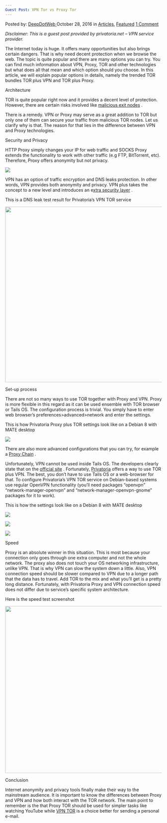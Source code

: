 ```yaml
---
Guest Post: VPN Tor vs Proxy Tor
---
```

<article class="post-listing post-16122 post type-post status-publish format-standard has-post-thumbnail hentry category-deepdot-news tag-guest tag-post tag-proxy tag-tor tag-vpn">
    <div class="post-inner">
    <p class="post-meta">
    <span>Posted by: <a href="https://www.deepdotweb.com/author/admin/" title="">DeepDotWeb </a></span>
    <span>October 28, 2016</span>
    <span>in <a href="https://www.deepdotweb.com/category/articles/" rel="category tag">Articles</a>, <a href="https://www.deepdotweb.com/category/deepdot-news/" rel="category tag">Featured</a></span>
    <span><a href="https://www.deepdotweb.com/2016/10/28/guest-post-vpn-tor-vs-proxy-tor/#comments">1 Comment</a></span>
    </p>
    <div class="clear"></div>
    <div class="entry">
    <p><em>Disclaimer: This is a guest post provided by privatoria.net &#8211; VPN service provider.</em></p>
    <p>The Internet today is huge. It offers many opportunities but also brings certain dangers. That is why need decent protection when we browse the web. The topic is quite popular and there are many options you can try. You can find much information about VPN, Proxy, TOR and other technologies but what does all that mean and which option should you choose. In this article, we will explain popular options in details, namely the trended TOR bundles TOR plus VPN and TOR plus Proxy.</p>
    <p>Architecture</p>
    <p>TOR is quite popular right now and it provides a decent level of protection. However, there are certain risks involved like <a href="https://www.deepdotweb.com/2015/04/26/70-malicious-tor-exit-nodes-exposed-by-siganit-org/">malicious exit nodes</a> .</p>
    <p>There is a remedy. VPN or Proxy may serve as a great addition to TOR but only one of them can secure your traffic from malicious TOR nodes. Let us clarify why is that. The reason for that lies in the difference between VPN and Proxy technologies.</p>
    <p>Security and Privacy</p>
    <p>HTTP Proxy simply changes your IP for web traffic and SOCKS Proxy extends the functionality to work with other traffic (e.g FTP, BitTorrent, etc). Therefore, Proxy offers anonymity but not privacy.</p>
    <p><img class="wp-image-16123 aligncenter" src="https://www.deepdotweb.com/wp-content/uploads/2016/10/word-image-20.jpeg" srcset="https://www.deepdotweb.com/wp-content/uploads/2016/10/word-image-20.jpeg 1057w, https://www.deepdotweb.com/wp-content/uploads/2016/10/word-image-20-300x115.jpeg 300w, https://www.deepdotweb.com/wp-content/uploads/2016/10/word-image-20-1024x393.jpeg 1024w" sizes="(max-width: 1057px) 100vw, 1057px"/></p>
    <p>VPN has an option of traffic encryption and DNS leaks protection. In other words, VPN provides both anonymity and privacy. VPN plus takes the concept to a new level and introduces an e<a href="https://www.deepdotweb.com/jolly-rogers-security-guide-for-beginners/combining-tor-with-a-vpn/">xtra security layer</a> .</p>
    <p>This is a DNS leak test result for Privatoria’s VPN TOR service</p>
    <p><img class="wp-image-16124 aligncenter" src="https://www.deepdotweb.com/wp-content/uploads/2016/10/word-image-81.png" width="1026" height="564" srcset="https://www.deepdotweb.com/wp-content/uploads/2016/10/word-image-81.png 1920w, https://www.deepdotweb.com/wp-content/uploads/2016/10/word-image-81-300x165.png 300w, https://www.deepdotweb.com/wp-content/uploads/2016/10/word-image-81-1024x563.png 1024w" sizes="(max-width: 1026px) 100vw, 1026px"/></p>
    <p>Set-up process</p>
    <p>There are not so many ways to use TOR together with Proxy and VPN. Proxy is more flexible in this regard as it can be used ensemble with TOR browser or Tails OS. The configuration process is trivial. You simply have to enter web browser’s preferences&gt;advanced&gt;network and enter the settings.</p>
    <p>This is how Privatoria Proxy plus TOR settings look like on a Debian 8 with MATE desktop</p>
    <p><img class="wp-image-16125 aligncenter" src="https://www.deepdotweb.com/wp-content/uploads/2016/10/word-image-82.png" srcset="https://www.deepdotweb.com/wp-content/uploads/2016/10/word-image-82.png 541w, https://www.deepdotweb.com/wp-content/uploads/2016/10/word-image-82-300x215.png 300w" sizes="(max-width: 541px) 100vw, 541px"/></p>
    <p>There are also more advanced configurations that you can try, for example a <a href="http://tor.stackexchange.com/questions/4062/tails-os-configuring-proxychains-for-tor-socks5-proxy">Proxy Chain</a> .</p>
    <p>Unfortunately, VPN cannot be used inside Tails OS. The developers clearly state that on the <a href="https://tails.boum.org/blueprint/vpn_support/">official site</a> . Fortunately, <a href="https://privatoria.net">Privatoria</a> offers a way to use TOR plus VPN. The best, you don’t have to use Tails OS or a web-browser for that. To configure Privatoria’s VPN TOR service on Debian-based systems use regular OpenVPN functionality (you’ll need packages “openvpn” “network-manager-openvpn” and “network-manager-openvpn-gnome” packages for it to work).</p>
    <p>This is how the settings look like on a Debian 8 with MATE desktop</p>
    <p><img class="wp-image-16126 aligncenter" src="https://www.deepdotweb.com/wp-content/uploads/2016/10/word-image-83.png" srcset="https://www.deepdotweb.com/wp-content/uploads/2016/10/word-image-83.png 572w, https://www.deepdotweb.com/wp-content/uploads/2016/10/word-image-83-150x150.png 150w, https://www.deepdotweb.com/wp-content/uploads/2016/10/word-image-83-300x300.png 300w, https://www.deepdotweb.com/wp-content/uploads/2016/10/word-image-83-55x55.png 55w, https://www.deepdotweb.com/wp-content/uploads/2016/10/word-image-83-50x50.png 50w" sizes="(max-width: 572px) 100vw, 572px"/></p>
    <p><img class="wp-image-16127 aligncenter" src="https://www.deepdotweb.com/wp-content/uploads/2016/10/word-image-84.png" srcset="https://www.deepdotweb.com/wp-content/uploads/2016/10/word-image-84.png 509w, https://www.deepdotweb.com/wp-content/uploads/2016/10/word-image-84-300x273.png 300w" sizes="(max-width: 509px) 100vw, 509px"/></p>
    <p><img class="wp-image-16128 aligncenter" src="https://www.deepdotweb.com/wp-content/uploads/2016/10/word-image-85.png" srcset="https://www.deepdotweb.com/wp-content/uploads/2016/10/word-image-85.png 509w, https://www.deepdotweb.com/wp-content/uploads/2016/10/word-image-85-300x273.png 300w" sizes="(max-width: 509px) 100vw, 509px"/></p>
    <p>Speed</p>
    <p>Proxy is an absolute winner in this situation. This is most because your connection only goes through one extra computer and not the whole network. The proxy also does not touch your OS networking infrastructure, unlike VPN. That is why VPN can slow the system down a little. Also, VPN connection speed should be slower compared to VPN due to a longer path that the data has to travel. Add TOR to the mix and what you’ll get is a pretty long distance. Fortunately, with Privatoria Proxy and VPN connection speed does not differ due to service’s specific system architecture.</p>
    <p>Here is the speed test screenshot</p>
    <p><img class="wp-image-16129 aligncenter" src="https://www.deepdotweb.com/wp-content/uploads/2016/10/word-image-86.png" width="975" height="536" srcset="https://www.deepdotweb.com/wp-content/uploads/2016/10/word-image-86.png 1920w, https://www.deepdotweb.com/wp-content/uploads/2016/10/word-image-86-300x165.png 300w, https://www.deepdotweb.com/wp-content/uploads/2016/10/word-image-86-1024x563.png 1024w" sizes="(max-width: 975px) 100vw, 975px"/></p>
    <p>Conclusion</p>
    <p>Internet anonymity and privacy tools finally make their way to the mainstream audience. It is important to know the differences between Proxy and VPN and how both interact with the TOR network. The main point to remember is the that Proxy TOR should be used for simpler tasks like watching YouTube while <a href="https://privatoria.net/vpn-tor-2/">VPN TOR</a> is a choice better for sending a personal e-mail.</p>
    </div>
    <span style="display:none"><a href="https://www.deepdotweb.com/tag/guest/" rel="tag">guest</a> <a href="https://www.deepdotweb.com/tag/post/" rel="tag">post</a> <a href="https://www.deepdotweb.com/tag/proxy/" rel="tag">proxy</a> <a href="https://www.deepdotweb.com/tag/tor/" rel="tag">tor</a> <a href="https://www.deepdotweb.com/tag/vpn/" rel="tag">vpn</a></span> <span style="display:none" class="updated">2016-10-28</span>
    <div style="display:none" class="vcard author" itemprop="author" itemscope itemtype="http://schema.org/Person"><strong class="fn" itemprop="name"><a href="https://www.deepdotweb.com/author/admin/" title="Posts by DeepDotWeb" rel="author">DeepDotWeb</a></strong></div>
    </div>
</article>

